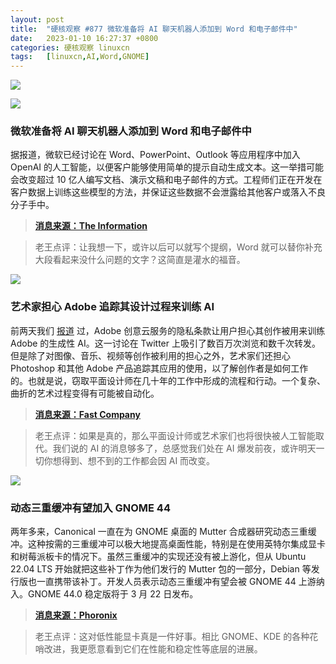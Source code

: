 ```yaml
---
layout: post
title:	"硬核观察 #877 微软准备将 AI 聊天机器人添加到 Word 和电子邮件中"
date:	2023-01-10 16:27:37 +0800 
categories:	硬核观察 linuxcn 
tags:	[linuxcn,AI,Word,GNOME]
---
```



![](/Asserts/Images//attachment/album/202301/10/162653js4azz4oxyoorph0.jpg)


![](/Asserts/Images//attachment/album/202301/10/162701erjppc8jq1bii1rw.jpg)


### 微软准备将 AI 聊天机器人添加到 Word 和电子邮件中


据报道，微软已经讨论在 Word、PowerPoint、Outlook 等应用程序中加入 OpenAI 的人工智能，以便客户能够使用简单的提示自动生成文本。这一举措可能会改变超过 10 亿人编写文档、演示文稿和电子邮件的方式。工程师们正在开发在客户数据上训练这些模型的方法，并保证这些数据不会泄露给其他客户或落入不良分子手中。



> 
> **[消息来源：The Information](https://www.theinformation.com/articles/ghost-writer-microsoft-looks-to-add-openais-chatbot-technology-to-word-email)**
> 
> 
> 



> 
> 老王点评：让我想一下，或许以后可以就写个提纲，Word 就可以替你补充大段看起来没什么问题的文字？这简直是灌水的福音。
> 
> 
> 


![](/Asserts/Images//attachment/album/202301/10/162711fv4nhiiwgy6t6r8p.jpg)


### 艺术家担心 Adobe 追踪其设计过程来训练 AI


前两天我们 [报道](/article-15425-1.html) 过，Adobe 创意云服务的隐私条款让用户担心其创作被用来训练 Adobe 的生成性 AI。这一讨论在 Twitter 上吸引了数百万次浏览和数千次转发。但是除了对图像、音乐、视频等创作被利用的担心之外，艺术家们还担心 Photoshop 和其他 Adobe 产品追踪其应用的使用，以了解创作者是如何工作的。也就是说，窃取平面设计师在几十年的工作中形成的流程和行动。一个复杂、曲折的艺术过程变得有可能被自动化。



> 
> **[消息来源：Fast Company](https://www.fastcompany.com/90831386/artists-accuse-adobe-tracking-design-ai)**
> 
> 
> 



> 
> 老王点评：如果是真的，那么平面设计师或艺术家们也将很快被人工智能取代。我们说的 AI 的消息够多了，总感觉我们处在 AI 爆发前夜，或许明天一切你想得到、想不到的工作都会因 AI 而改变。
> 
> 
> 


![](/Asserts/Images//attachment/album/202301/10/162723telv3nb7nvk2gkgk.jpg)


### 动态三重缓冲有望加入 GNOME 44


两年多来，Canonical 一直在为 GNOME 桌面的 Mutter 合成器研究动态三重缓冲。这种按需的三重缓冲可以极大地提高桌面性能，特别是在使用英特尔集成显卡和树莓派板卡的情况下。虽然三重缓冲的实现还没有被上游化，但从 Ubuntu 22.04 LTS 开始就把这些补丁作为他们发行的 Mutter 包的一部分，Debian 等发行版也一直携带该补丁。开发人员表示动态三重缓冲有望会被 GNOME 44 上游纳入。GNOME 44.0 稳定版将于 3 月 22 日发布。



> 
> **[消息来源：Phoronix](https://www.phoronix.com/news/GNOME-44-Hopes-Triple-Buffering)**
> 
> 
> 



> 
> 老王点评：这对低性能显卡真是一件好事。相比 GNOME、KDE 的各种花哨改进，我更愿意看到它们在性能和稳定性等底层的进展。
> 
> 
>
